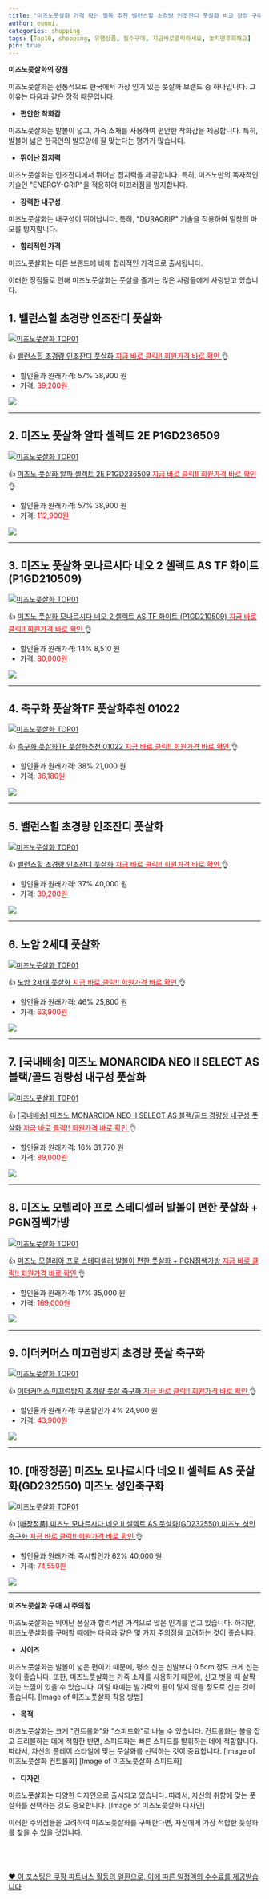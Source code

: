 ```yaml
---
title: "미즈노풋살화 가격 확인 필독 추천 밸런스힐 초경량 인조잔디 풋살화 비교 장점 구매가이드"
author: eunmi.
categories: shopping
tags: [Top10, shopping, 유행상품, 필수구매, 지금바로클릭하세요, 놓치면후회해요]
pin: true
---
```

**미즈노풋살화의 장점**

미즈노풋살화는 전통적으로 한국에서 가장 인기 있는 풋살화 브랜드 중 하나입니다. 그 이유는 다음과 같은 장점 때문입니다.

* **편안한 착화감**

미즈노풋살화는 발볼이 넓고, 가죽 소재를 사용하여 편안한 착화감을 제공합니다. 특히, 발볼이 넓은 한국인의 발모양에 잘 맞는다는 평가가 많습니다.

* **뛰어난 접지력**

미즈노풋살화는 인조잔디에서 뛰어난 접지력을 제공합니다. 특히, 미즈노만의 독자적인 기술인 "ENERGY-GRIP"을 적용하여 미끄러짐을 방지합니다.

* **강력한 내구성**

미즈노풋살화는 내구성이 뛰어납니다. 특히, "DURAGRIP" 기술을 적용하여 밑창의 마모를 방지합니다.

* **합리적인 가격**

미즈노풋살화는 다른 브랜드에 비해 합리적인 가격으로 출시됩니다.

이러한 장점들로 인해 미즈노풋살화는 풋살을 즐기는 많은 사람들에게 사랑받고 있습니다.

   

## 1. 밸런스힐 초경량 인조잔디 풋살화

[![미즈노풋살화 TOP01](https://thumbnail6.coupangcdn.com/thumbnails/remote/230x230ex/image/vendor_inventory/b676/979a40605fed2cf337147d7ce490bb6152b8ad8f1ef46b6e6a6847b047f3.jpg)](https://link.coupang.com/re/AFFSDP?lptag=AF3617701&subid=GithubCoopas&pageKey=7290947434&traceid=V0-153&itemId=18634748774&vendorItemId=85769979865)


👍 [밸런스힐 초경량 인조잔디 풋살화 <font color=red> 지금 바로 클릭!! 회원가격 바로 확인 </font> ](https://link.coupang.com/re/AFFSDP?lptag=AF3617701&subid=GithubCoopas&pageKey=7290947434&traceid=V0-153&itemId=18634748774&vendorItemId=85769979865) 👌 


- 할인율과 원래가격: 57%  38,900   원
- 가격: <span style='color:red'>39,200원</span>

[![](/discount_price.png)](https://link.coupang.com/re/AFFSDP?lptag=AF3617701&subid=GithubCoopas&pageKey=7290947434&traceid=V0-153&itemId=18634748774&vendorItemId=85769979865)

---


   

## 2. 미즈노 풋살화 알파 셀렉트 2E P1GD236509

[![미즈노풋살화 TOP01](https://thumbnail10.coupangcdn.com/thumbnails/remote/230x230ex/image/vendor_inventory/a813/5e5dea896c01f9e32723b72d16a4324d6b87fecbf3aa117061988ee3aded.jpg)](https://link.coupang.com/re/AFFSDP?lptag=AF3617701&subid=GithubCoopas&pageKey=7219863552&traceid=V0-153&itemId=18292842235&vendorItemId=86674323623)


👍 [미즈노 풋살화 알파 셀렉트 2E P1GD236509 <font color=red> 지금 바로 클릭!! 회원가격 바로 확인 </font> ](https://link.coupang.com/re/AFFSDP?lptag=AF3617701&subid=GithubCoopas&pageKey=7219863552&traceid=V0-153&itemId=18292842235&vendorItemId=86674323623) 👌 


- 할인율과 원래가격: 57%  38,900   원
- 가격: <span style='color:red'>112,900원</span>

[![](/discount_price.png)](https://link.coupang.com/re/AFFSDP?lptag=AF3617701&subid=GithubCoopas&pageKey=7219863552&traceid=V0-153&itemId=18292842235&vendorItemId=86674323623)

---


   

## 3. 미즈노 풋살화 모나르시다 네오 2 셀렉트 AS TF 화이트 (P1GD210509)

[![미즈노풋살화 TOP01](https://thumbnail8.coupangcdn.com/thumbnails/remote/230x230ex/image/vendor_inventory/4cca/c31db4f2d94186d988da81cb7fe37ab32e259e8fa7b556e51774c5386918.png)](https://link.coupang.com/re/AFFSDP?lptag=AF3617701&subid=GithubCoopas&pageKey=7501026822&traceid=V0-153&itemId=19635313886&vendorItemId=86741641743)


👍 [미즈노 풋살화 모나르시다 네오 2 셀렉트 AS TF 화이트 (P1GD210509) <font color=red> 지금 바로 클릭!! 회원가격 바로 확인 </font> ](https://link.coupang.com/re/AFFSDP?lptag=AF3617701&subid=GithubCoopas&pageKey=7501026822&traceid=V0-153&itemId=19635313886&vendorItemId=86741641743) 👌 


- 할인율과 원래가격: 14%  8,510   원
- 가격: <span style='color:red'>80,000원</span>

[![](/discount_price.png)](https://link.coupang.com/re/AFFSDP?lptag=AF3617701&subid=GithubCoopas&pageKey=7501026822&traceid=V0-153&itemId=19635313886&vendorItemId=86741641743)

---


   

## 4. 축구화 풋살화TF 풋살화추천 01022

[![미즈노풋살화 TOP01](https://thumbnail7.coupangcdn.com/thumbnails/remote/230x230ex/image/vendor_inventory/786c/8672ba473bfd52a73fba89b847a243d6105c24cfbc3f8917b9bfb0612c1f.jpg)](https://link.coupang.com/re/AFFSDP?lptag=AF3617701&subid=GithubCoopas&pageKey=7561570646&traceid=V0-153&itemId=19922400427&vendorItemId=87684090774)


👍 [축구화 풋살화TF 풋살화추천 01022 <font color=red> 지금 바로 클릭!! 회원가격 바로 확인 </font> ](https://link.coupang.com/re/AFFSDP?lptag=AF3617701&subid=GithubCoopas&pageKey=7561570646&traceid=V0-153&itemId=19922400427&vendorItemId=87684090774) 👌 


- 할인율과 원래가격: 38%  21,000   원
- 가격: <span style='color:red'>36,180원</span>

[![](/discount_price.png)](https://link.coupang.com/re/AFFSDP?lptag=AF3617701&subid=GithubCoopas&pageKey=7561570646&traceid=V0-153&itemId=19922400427&vendorItemId=87684090774)

---


   

## 5. 밸런스힐 초경량 인조잔디 풋살화

[![미즈노풋살화 TOP01](https://thumbnail10.coupangcdn.com/thumbnails/remote/230x230ex/image/vendor_inventory/a147/2b0fc6f2e9bc8b235a0b465ad4d9b75cd725a2040d167f75f774af31557f.jpg)](https://link.coupang.com/re/AFFSDP?lptag=AF3617701&subid=GithubCoopas&pageKey=7290947434&traceid=V0-153&itemId=18634748788&vendorItemId=85769979904)


👍 [밸런스힐 초경량 인조잔디 풋살화 <font color=red> 지금 바로 클릭!! 회원가격 바로 확인 </font> ](https://link.coupang.com/re/AFFSDP?lptag=AF3617701&subid=GithubCoopas&pageKey=7290947434&traceid=V0-153&itemId=18634748788&vendorItemId=85769979904) 👌 


- 할인율과 원래가격: 37%  40,000   원
- 가격: <span style='color:red'>39,200원</span>

[![](/discount_price.png)](https://link.coupang.com/re/AFFSDP?lptag=AF3617701&subid=GithubCoopas&pageKey=7290947434&traceid=V0-153&itemId=18634748788&vendorItemId=85769979904)

---


   

## 6. 노암 2세대 풋살화

[![미즈노풋살화 TOP01](https://thumbnail10.coupangcdn.com/thumbnails/remote/230x230ex/image/retail/images/2023/09/07/16/5/8c9c2f59-96eb-4e54-b85a-5ec8342308c6.jpeg)](https://link.coupang.com/re/AFFSDP?lptag=AF3617701&subid=GithubCoopas&pageKey=7581890834&traceid=V0-153&itemId=20016063096&vendorItemId=87112857122)


👍 [노암 2세대 풋살화 <font color=red> 지금 바로 클릭!! 회원가격 바로 확인 </font> ](https://link.coupang.com/re/AFFSDP?lptag=AF3617701&subid=GithubCoopas&pageKey=7581890834&traceid=V0-153&itemId=20016063096&vendorItemId=87112857122) 👌 


- 할인율과 원래가격: 46%  25,800   원
- 가격: <span style='color:red'>63,900원</span>

[![](/discount_price.png)](https://link.coupang.com/re/AFFSDP?lptag=AF3617701&subid=GithubCoopas&pageKey=7581890834&traceid=V0-153&itemId=20016063096&vendorItemId=87112857122)

---


   

## 7. [국내배송] 미즈노 MONARCIDA NEO II SELECT AS 블랙/골드 경량성 내구성 풋살화

[![미즈노풋살화 TOP01](https://thumbnail6.coupangcdn.com/thumbnails/remote/230x230ex/image/vendor_inventory/fbea/4aed736821034746e5131bee9907934aa815ea77994044cb0afb91c4b6c5.jpg)](https://link.coupang.com/re/AFFSDP?lptag=AF3617701&subid=GithubCoopas&pageKey=7610304323&traceid=V0-153&itemId=20153913286&vendorItemId=87246789290)


👍 [[국내배송] 미즈노 MONARCIDA NEO II SELECT AS 블랙/골드 경량성 내구성 풋살화 <font color=red> 지금 바로 클릭!! 회원가격 바로 확인 </font> ](https://link.coupang.com/re/AFFSDP?lptag=AF3617701&subid=GithubCoopas&pageKey=7610304323&traceid=V0-153&itemId=20153913286&vendorItemId=87246789290) 👌 


- 할인율과 원래가격: 16%  31,770   원
- 가격: <span style='color:red'>89,000원</span>

[![](/discount_price.png)](https://link.coupang.com/re/AFFSDP?lptag=AF3617701&subid=GithubCoopas&pageKey=7610304323&traceid=V0-153&itemId=20153913286&vendorItemId=87246789290)

---


   

## 8. 미즈노 모렐리아 프로 스테디셀러 발볼이 편한 풋살화 + PGN짐쌕가방

[![미즈노풋살화 TOP01](https://thumbnail10.coupangcdn.com/thumbnails/remote/230x230ex/image/vendor_inventory/9f71/70fb8351b8ed0571584b889a062c8ee7e195dcff97a3d72863c6d894f7b3.jpg)](https://link.coupang.com/re/AFFSDP?lptag=AF3617701&subid=GithubCoopas&pageKey=7670130664&traceid=V0-153&itemId=20458608060&vendorItemId=87537748488)


👍 [미즈노 모렐리아 프로 스테디셀러 발볼이 편한 풋살화 + PGN짐쌕가방 <font color=red> 지금 바로 클릭!! 회원가격 바로 확인 </font> ](https://link.coupang.com/re/AFFSDP?lptag=AF3617701&subid=GithubCoopas&pageKey=7670130664&traceid=V0-153&itemId=20458608060&vendorItemId=87537748488) 👌 


- 할인율과 원래가격: 17%  35,000   원
- 가격: <span style='color:red'>169,000원</span>

[![](/discount_price.png)](https://link.coupang.com/re/AFFSDP?lptag=AF3617701&subid=GithubCoopas&pageKey=7670130664&traceid=V0-153&itemId=20458608060&vendorItemId=87537748488)

---


   

## 9. 이더커머스 미끄럼방지 초경량 풋살 축구화

[![미즈노풋살화 TOP01](https://thumbnail10.coupangcdn.com/thumbnails/remote/230x230ex/image/vendor_inventory/d9b9/8a7ce756209e62b5d16756dfefaf88c2ef50b68a4bad107c4439d014dec1.jpg)](https://link.coupang.com/re/AFFSDP?lptag=AF3617701&subid=GithubCoopas&pageKey=7534705405&traceid=V0-153&itemId=19792480449&vendorItemId=86895030268)


👍 [이더커머스 미끄럼방지 초경량 풋살 축구화 <font color=red> 지금 바로 클릭!! 회원가격 바로 확인 </font> ](https://link.coupang.com/re/AFFSDP?lptag=AF3617701&subid=GithubCoopas&pageKey=7534705405&traceid=V0-153&itemId=19792480449&vendorItemId=86895030268) 👌 


- 할인율과 원래가격: 쿠폰할인가 4%  24,900   원
- 가격: <span style='color:red'>43,900원</span>

[![](/discount_price.png)](https://link.coupang.com/re/AFFSDP?lptag=AF3617701&subid=GithubCoopas&pageKey=7534705405&traceid=V0-153&itemId=19792480449&vendorItemId=86895030268)

---


   

## 10. [매장정품] 미즈노 모나르시다 네오 II 셀렉트 AS 풋살화(GD232550) 미즈노 성인축구화

[![미즈노풋살화 TOP01](https://thumbnail10.coupangcdn.com/thumbnails/remote/230x230ex/image/vendor_inventory/8a7f/8a05aa22c02a81474d577b263841c68d091c889e1c24dad10ed553c500da.jpg)](https://link.coupang.com/re/AFFSDP?lptag=AF3617701&subid=GithubCoopas&pageKey=7692418705&traceid=V0-153&itemId=20574269904&vendorItemId=87696424336)


👍 [[매장정품] 미즈노 모나르시다 네오 II 셀렉트 AS 풋살화(GD232550) 미즈노 성인축구화 <font color=red> 지금 바로 클릭!! 회원가격 바로 확인 </font> ](https://link.coupang.com/re/AFFSDP?lptag=AF3617701&subid=GithubCoopas&pageKey=7692418705&traceid=V0-153&itemId=20574269904&vendorItemId=87696424336) 👌 


- 할인율과 원래가격: 즉시할인가 62%  40,000   원
- 가격: <span style='color:red'>74,550원</span>

[![](/discount_price.png)](https://link.coupang.com/re/AFFSDP?lptag=AF3617701&subid=GithubCoopas&pageKey=7692418705&traceid=V0-153&itemId=20574269904&vendorItemId=87696424336)

---
**미즈노풋살화 구매 시 주의점**

미즈노풋살화는 뛰어난 품질과 합리적인 가격으로 많은 인기를 얻고 있습니다. 하지만, 미즈노풋살화를 구매할 때에는 다음과 같은 몇 가지 주의점을 고려하는 것이 좋습니다.

* **사이즈**

미즈노풋살화는 발볼이 넓은 편이기 때문에, 평소 신는 신발보다 0.5cm 정도 크게 신는 것이 좋습니다. 또한, 미즈노풋살화는 가죽 소재를 사용하기 때문에, 신고 벗을 때 살짝 끼는 느낌이 있을 수 있습니다. 이럴 때에는 발가락의 끝이 닿지 않을 정도로 신는 것이 좋습니다.
[Image of 미즈노풋살화 착용 방법]

* **목적**

미즈노풋살화는 크게 "컨트롤화"와 "스피드화"로 나눌 수 있습니다. 컨트롤화는 볼을 잡고 드리블하는 데에 적합한 반면, 스피드화는 빠른 스피드를 발휘하는 데에 적합합니다. 따라서, 자신의 플레이 스타일에 맞는 풋살화를 선택하는 것이 중요합니다.
[Image of 미즈노풋살화 컨트롤화]
[Image of 미즈노풋살화 스피드화]

* **디자인**

미즈노풋살화는 다양한 디자인으로 출시되고 있습니다. 따라서, 자신의 취향에 맞는 풋살화를 선택하는 것도 중요합니다.
[Image of 미즈노풋살화 디자인]

이러한 주의점들을 고려하여 미즈노풋살화를 구매한다면, 자신에게 가장 적합한 풋살화를 찾을 수 있을 것입니다.<br><br><br><br><br> [ ❤  이 포스팅은 쿠팡 파트너스 활동의 일환으로, 이에 따른 일정액의 수수료를 제공받습니다](https://link.coupang.com/a/bcEFyh)
